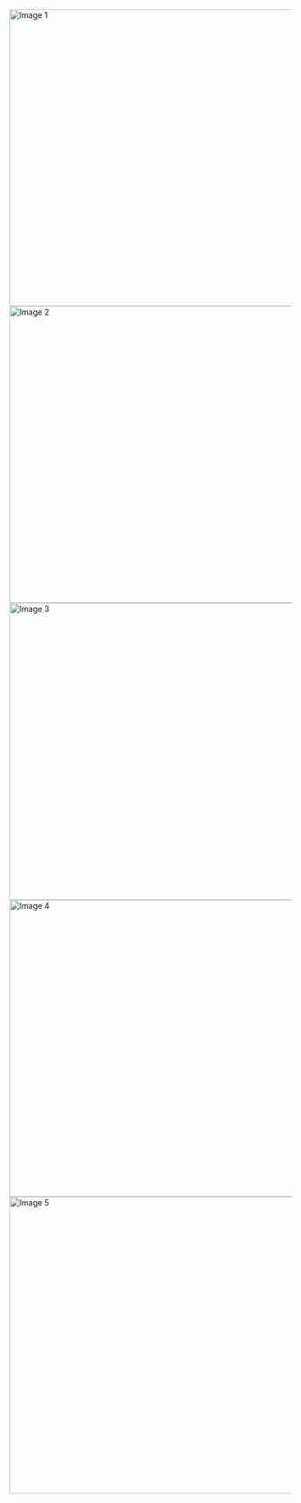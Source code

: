 <img src="https://github.com/user-attachments/assets/2b45606a-b3fb-42e0-b112-6a2b002b257b" alt="Image 1" width="530"/>
<br>
<img src="https://github.com/user-attachments/assets/6b9de138-7bed-40aa-8033-7b6ab6d40f8e" alt="Image 2" width="530"/>
<br>
<img src="https://github.com/user-attachments/assets/0f33400c-6eb3-41bd-adf0-db2d7a126db8" alt="Image 3" width="530"/>
<br>
<img src="https://github.com/user-attachments/assets/11b37dd0-ce96-45ee-a9c1-1798a545bca4" alt="Image 4" width="530"/>
<br>
<img src="https://github.com/user-attachments/assets/c2288a55-337d-407d-aca8-7b481f2b6428" alt="Image 5" width="530"/>
<br>